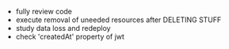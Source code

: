 - fully review code
- execute removal of uneeded resources after DELETING STUFF
- study data loss and redeploy
- check 'createdAt' property of jwt